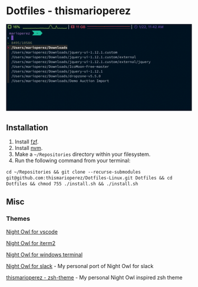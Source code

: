 # Dotfiles - thismarioperez

![Preview](preview.gif)

## Installation
1. Install [fzf](https://github.com/junegunn/fzf).
2. Install [nvm](https://github.com/nvm-sh/nvm).
3. Make a `~/Repositories` directory within your filesystem.
4. Run the following command from your terminal:

```
cd ~/Repositories && git clone --recurse-submodules git@github.com:thismarioperez/Dotfiles-Linux.git Dotfiles && cd Dotfiles && chmod 755 ./install.sh && ./install.sh
```

## Misc
### Themes
[Night Owl for vscode](https://github.com/sdras/night-owl-vscode-theme)

[Night Owl for iterm2](https://github.com/nickcernis/iterm2-night-owl)

[Night Owl for windows terminal](https://github.com/edurojasr/Windows-Terminal-Theme-Night-Owl)

[Night Owl for slack](https://github.com/thismarioperez/night-owl-slack) - My personal port of Night Owl for slack

[thismarioperez - zsh-theme](https://github.com/thismarioperez/thismarioperez-zsh-theme) - My personal Night Owl inspired zsh theme
